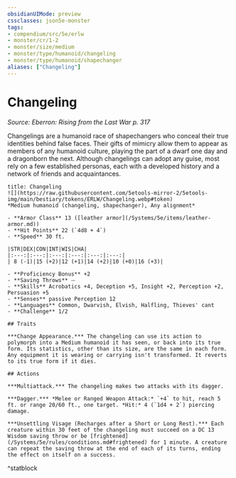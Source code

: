 ```yaml
---
obsidianUIMode: preview
cssclasses: json5e-monster
tags:
- compendium/src/5e/erlw
- monster/cr/1-2
- monster/size/medium
- monster/type/humanoid/changeling
- monster/type/humanoid/shapechanger
aliases: ["Changeling"]
---
```

# Changeling
*Source: Eberron: Rising from the Last War p. 317*  

Changelings are a humanoid race of shapechangers who conceal their true identities behind false faces. Their gifts of mimicry allow them to appear as members of any humanoid culture, playing the part of a dwarf one day and a dragonborn the next. Although changelings can adopt any guise, most rely on a few established personas, each with a developed history and a network of friends and acquaintances.

```ad-statblock
title: Changeling
![](https://raw.githubusercontent.com/5etools-mirror-2/5etools-img/main/bestiary/tokens/ERLW/Changeling.webp#token)
*Medium humanoid (changeling, shapechanger), Any alignment*

- **Armor Class** 13 ([leather armor](/Systems/5e/items/leather-armor.md))
- **Hit Points** 22 (`4d8 + 4`)
- **Speed** 30 ft.

|STR|DEX|CON|INT|WIS|CHA|
|:---:|:---:|:---:|:---:|:---:|:---:|
| 8 (-1)|15 (+2)|12 (+1)|14 (+2)|10 (+0)|16 (+3)|

- **Proficiency Bonus** +2
- **Saving Throws** ⏤
- **Skills** Acrobatics +4, Deception +5, Insight +2, Perception +2, Persuasion +5
- **Senses** passive Perception 12
- **Languages** Common, Dwarvish, Elvish, Halfling, Thieves' cant
- **Challenge** 1/2

## Traits

***Change Appearance.*** The changeling can use its action to polymorph into a Medium humanoid it has seen, or back into its true form. Its statistics, other than its size, are the same in each form. Any equipment it is wearing or carrying isn't transformed. It reverts to its true form if it dies.

## Actions

***Multiattack.*** The changeling makes two attacks with its dagger.

***Dagger.*** *Melee or Ranged Weapon Attack:* `+4` to hit, reach 5 ft. or range 20/60 ft., one target. *Hit:* 4 (`1d4 + 2`) piercing damage.

***Unsettling Visage (Recharges after a Short or Long Rest).*** Each creature within 30 feet of the changeling must succeed on a DC 13 Wisdom saving throw or be [frightened](/Systems/5e/rules/conditions.md#frightened) for 1 minute. A creature can repeat the saving throw at the end of each of its turns, ending the effect on itself on a success.
```
^statblock